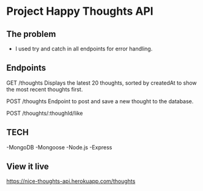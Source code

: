 # Project Happy Thoughts API


## The problem

- I used try and catch in all endpoints for error handling.

## Endpoints

GET /thoughts
Displays the latest 20 thoughts, sorted by createdAt to show the most recent thoughts first.

POST /thoughts
Endpoint to post and save a new thought to the database. 

POST /thoughts/:thoughId/like

## TECH 
-MongoDB
-Mongoose
-Node.js
-Express

## View it live
https://nice-thoughts-api.herokuapp.com/thoughts


